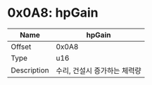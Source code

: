 # 0x0A8: hpGain

| Name | hpGain |
| ----| ------------ |
| Offset | 0x0A8 |
| Type | u16 |
| Description | 수리, 건설시 증가하는 체력량 |<br>

